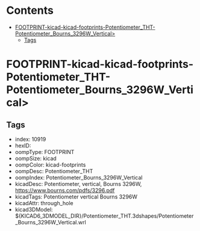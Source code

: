 



Contents
========

* [FOOTPRINT-kicad-kicad-footprints-Potentiometer_THT-Potentiometer_Bourns_3296W_Vertical>](#footprint-kicad-kicad-footprints-potentiometer_tht-potentiometer_bourns_3296w_vertical)
	* [Tags](#tags)

# FOOTPRINT-kicad-kicad-footprints-Potentiometer_THT-Potentiometer_Bourns_3296W_Vertical>

## Tags

- index: 10919
- hexID: 
- oompType: FOOTPRINT
- oompSize: kicad
- oompColor: kicad-footprints
- oompDesc: Potentiometer_THT
- oompIndex: Potentiometer_Bourns_3296W_Vertical
- kicadDesc: Potentiometer, vertical, Bourns 3296W, https://www.bourns.com/pdfs/3296.pdf
- kicadTags: Potentiometer vertical Bourns 3296W
- kicadAttr: through_hole
- kicad3DModel: ${KICAD6_3DMODEL_DIR}/Potentiometer_THT.3dshapes/Potentiometer_Bourns_3296W_Vertical.wrl
